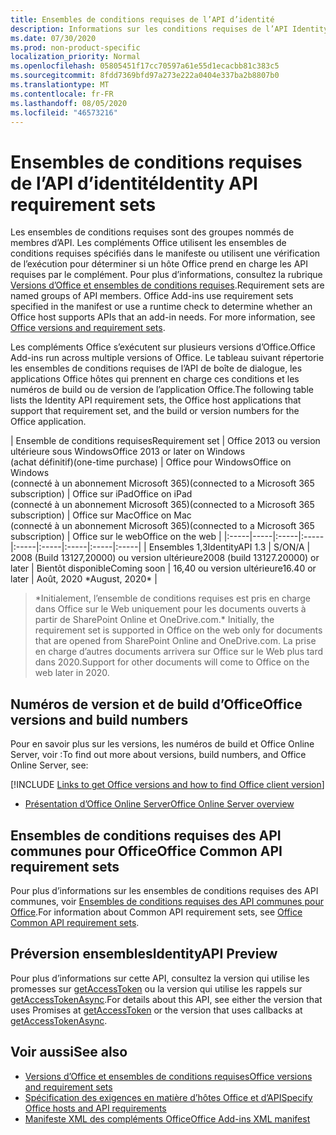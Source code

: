 ```yaml
---
title: Ensembles de conditions requises de l’API d’identité
description: Informations sur les conditions requises de l’API Identity pour les compléments Office.
ms.date: 07/30/2020
ms.prod: non-product-specific
localization_priority: Normal
ms.openlocfilehash: 05805451f17cc70597a61e55d1ecacbb81c383c5
ms.sourcegitcommit: 8fdd7369bfd97a273e222a0404e337ba2b8807b0
ms.translationtype: MT
ms.contentlocale: fr-FR
ms.lasthandoff: 08/05/2020
ms.locfileid: "46573216"
---
```

# <a name="identity-api-requirement-sets"></a><span data-ttu-id="e2028-103">Ensembles de conditions requises de l’API d’identité</span><span class="sxs-lookup"><span data-stu-id="e2028-103">Identity API requirement sets</span></span>

<span data-ttu-id="e2028-p101">Les ensembles de conditions requises sont des groupes nommés de membres d’API. Les compléments Office utilisent les ensembles de conditions requises spécifiés dans le manifeste ou utilisent une vérification de l’exécution pour déterminer si un hôte Office prend en charge les API requises par le complément. Pour plus d’informations, consultez la rubrique [Versions d’Office et ensembles de conditions requises](../../develop/office-versions-and-requirement-sets.md).</span><span class="sxs-lookup"><span data-stu-id="e2028-p101">Requirement sets are named groups of API members. Office Add-ins use requirement sets specified in the manifest or use a runtime check to determine whether an Office host supports APIs that an add-in needs. For more information, see [Office versions and requirement sets](../../develop/office-versions-and-requirement-sets.md).</span></span>

<span data-ttu-id="e2028-107">Les compléments Office s’exécutent sur plusieurs versions d’Office.</span><span class="sxs-lookup"><span data-stu-id="e2028-107">Office Add-ins run across multiple versions of Office.</span></span> <span data-ttu-id="e2028-108">Le tableau suivant répertorie les ensembles de conditions requises de l’API de boîte de dialogue, les applications Office hôtes qui prennent en charge ces conditions et les numéros de build ou de version de l’application Office.</span><span class="sxs-lookup"><span data-stu-id="e2028-108">The following table lists the Identity API requirement sets, the Office host applications that support that requirement set, and the build or version numbers for the Office application.</span></span>

|  <span data-ttu-id="e2028-109">Ensemble de conditions requises</span><span class="sxs-lookup"><span data-stu-id="e2028-109">Requirement set</span></span>  | <span data-ttu-id="e2028-110">Office 2013 ou version ultérieure sous Windows</span><span class="sxs-lookup"><span data-stu-id="e2028-110">Office 2013 or later on Windows</span></span><br><span data-ttu-id="e2028-111">(achat définitif)</span><span class="sxs-lookup"><span data-stu-id="e2028-111">(one-time purchase)</span></span> | <span data-ttu-id="e2028-112">Office pour Windows</span><span class="sxs-lookup"><span data-stu-id="e2028-112">Office on Windows</span></span><br><span data-ttu-id="e2028-113">(connecté à un abonnement Microsoft 365)</span><span class="sxs-lookup"><span data-stu-id="e2028-113">(connected to a Microsoft 365 subscription)</span></span> |  <span data-ttu-id="e2028-114">Office sur iPad</span><span class="sxs-lookup"><span data-stu-id="e2028-114">Office on iPad</span></span><br><span data-ttu-id="e2028-115">(connecté à un abonnement Microsoft 365)</span><span class="sxs-lookup"><span data-stu-id="e2028-115">(connected to a Microsoft 365 subscription)</span></span>  |  <span data-ttu-id="e2028-116">Office sur Mac</span><span class="sxs-lookup"><span data-stu-id="e2028-116">Office on Mac</span></span><br><span data-ttu-id="e2028-117">(connecté à un abonnement Microsoft 365)</span><span class="sxs-lookup"><span data-stu-id="e2028-117">(connected to a Microsoft 365 subscription)</span></span>  | <span data-ttu-id="e2028-118">Office sur le web</span><span class="sxs-lookup"><span data-stu-id="e2028-118">Office on the web</span></span>  |
|:-----|-----|:-----|:-----|:-----|:-----|:-----|:-----|:-----|
| <span data-ttu-id="e2028-119">Ensembles 1,3</span><span class="sxs-lookup"><span data-stu-id="e2028-119">IdentityAPI 1.3</span></span>  | <span data-ttu-id="e2028-120">S/O</span><span class="sxs-lookup"><span data-stu-id="e2028-120">N/A</span></span> | <span data-ttu-id="e2028-121">2008 (Build 13127,20000) ou version ultérieure</span><span class="sxs-lookup"><span data-stu-id="e2028-121">2008 (build 13127.20000) or later</span></span> | <span data-ttu-id="e2028-122">Bientôt disponible</span><span class="sxs-lookup"><span data-stu-id="e2028-122">Coming soon</span></span> | <span data-ttu-id="e2028-123">16,40 ou version ultérieure</span><span class="sxs-lookup"><span data-stu-id="e2028-123">16.40 or later</span></span> | <span data-ttu-id="e2028-124">Août, 2020 \*</span><span class="sxs-lookup"><span data-stu-id="e2028-124">August, 2020\*</span></span> |

> <span data-ttu-id="e2028-125">\*Initialement, l’ensemble de conditions requises est pris en charge dans Office sur le Web uniquement pour les documents ouverts à partir de SharePoint Online et OneDrive.com.</span><span class="sxs-lookup"><span data-stu-id="e2028-125">\* Initially, the requirement set is supported in Office on the web only for documents that are opened from SharePoint Online and OneDrive.com.</span></span> <span data-ttu-id="e2028-126">La prise en charge d’autres documents arrivera sur Office sur le Web plus tard dans 2020.</span><span class="sxs-lookup"><span data-stu-id="e2028-126">Support for other documents will come to Office on the web later in 2020.</span></span>

## <a name="office-versions-and-build-numbers"></a><span data-ttu-id="e2028-127">Numéros de version et de build d’Office</span><span class="sxs-lookup"><span data-stu-id="e2028-127">Office versions and build numbers</span></span>

<span data-ttu-id="e2028-128">Pour en savoir plus sur les versions, les numéros de build et Office Online Server, voir :</span><span class="sxs-lookup"><span data-stu-id="e2028-128">To find out more about versions, build numbers, and Office Online Server, see:</span></span>

[!INCLUDE [Links to get Office versions and how to find Office client version](../../includes/links-get-office-versions-builds.md)]
- [<span data-ttu-id="e2028-129">Présentation d’Office Online Server</span><span class="sxs-lookup"><span data-stu-id="e2028-129">Office Online Server overview</span></span>](/officeonlineserver/office-online-server-overview)

## <a name="office-common-api-requirement-sets"></a><span data-ttu-id="e2028-130">Ensembles de conditions requises des API communes pour Office</span><span class="sxs-lookup"><span data-stu-id="e2028-130">Office Common API requirement sets</span></span>

<span data-ttu-id="e2028-131">Pour plus d’informations sur les ensembles de conditions requises des API communes, voir [Ensembles de conditions requises des API communes pour Office](office-add-in-requirement-sets.md).</span><span class="sxs-lookup"><span data-stu-id="e2028-131">For information about Common API requirement sets, see [Office Common API requirement sets](office-add-in-requirement-sets.md).</span></span>

## <a name="identityapi-preview"></a><span data-ttu-id="e2028-132">Préversion ensembles</span><span class="sxs-lookup"><span data-stu-id="e2028-132">IdentityAPI Preview</span></span>

<span data-ttu-id="e2028-133">Pour plus d’informations sur cette API, consultez la version qui utilise les promesses sur [getAccessToken](/javascript/api/office-runtime/officeruntime.auth#getaccesstoken-options-) ou la version qui utilise les rappels sur [getAccessTokenAsync](/javascript/api/office/office.auth#getaccesstokenasync-options--callback-).</span><span class="sxs-lookup"><span data-stu-id="e2028-133">For details about this API, see either the version that uses Promises at [getAccessToken](/javascript/api/office-runtime/officeruntime.auth#getaccesstoken-options-) or the version that uses callbacks at [getAccessTokenAsync](/javascript/api/office/office.auth#getaccesstokenasync-options--callback-).</span></span>

## <a name="see-also"></a><span data-ttu-id="e2028-134">Voir aussi</span><span class="sxs-lookup"><span data-stu-id="e2028-134">See also</span></span>

- [<span data-ttu-id="e2028-135">Versions d’Office et ensembles de conditions requises</span><span class="sxs-lookup"><span data-stu-id="e2028-135">Office versions and requirement sets</span></span>](../../develop/office-versions-and-requirement-sets.md)
- [<span data-ttu-id="e2028-136">Spécification des exigences en matière d’hôtes Office et d’API</span><span class="sxs-lookup"><span data-stu-id="e2028-136">Specify Office hosts and API requirements</span></span>](../../develop/specify-office-hosts-and-api-requirements.md)
- [<span data-ttu-id="e2028-137">Manifeste XML des compléments Office</span><span class="sxs-lookup"><span data-stu-id="e2028-137">Office Add-ins XML manifest</span></span>](../../develop/add-in-manifests.md)

